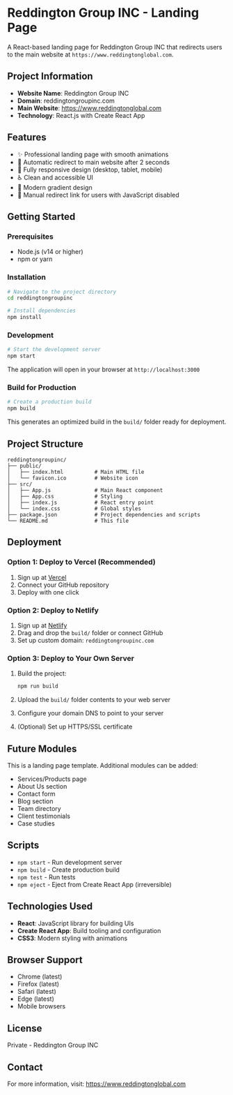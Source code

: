 # Reddington Group INC - Landing Page

A React-based landing page for Reddington Group INC that redirects users to the main website at `https://www.reddingtonglobal.com`.

## Project Information

- **Website Name**: Reddington Group INC
- **Domain**: reddingtongroupinc.com
- **Main Website**: https://www.reddingtonglobal.com
- **Technology**: React.js with Create React App

## Features

- ✨ Professional landing page with smooth animations
- 🔄 Automatic redirect to main website after 2 seconds
- 📱 Fully responsive design (desktop, tablet, mobile)
- ♿ Clean and accessible UI
- 🎨 Modern gradient design
- 🔗 Manual redirect link for users with JavaScript disabled

## Getting Started

### Prerequisites

- Node.js (v14 or higher)
- npm or yarn

### Installation

```bash
# Navigate to the project directory
cd reddingtongroupinc

# Install dependencies
npm install
```

### Development

```bash
# Start the development server
npm start
```

The application will open in your browser at `http://localhost:3000`

### Build for Production

```bash
# Create a production build
npm build
```

This generates an optimized build in the `build/` folder ready for deployment.

## Project Structure

```
reddingtongroupinc/
├── public/
│   ├── index.html          # Main HTML file
│   └── favicon.ico         # Website icon
├── src/
│   ├── App.js              # Main React component
│   ├── App.css             # Styling
│   ├── index.js            # React entry point
│   └── index.css           # Global styles
├── package.json            # Project dependencies and scripts
└── README.md               # This file
```

## Deployment

### Option 1: Deploy to Vercel (Recommended)

1. Sign up at [Vercel](https://vercel.com)
2. Connect your GitHub repository
3. Deploy with one click

### Option 2: Deploy to Netlify

1. Sign up at [Netlify](https://www.netlify.com)
2. Drag and drop the `build/` folder or connect GitHub
3. Set up custom domain: `reddingtongroupinc.com`

### Option 3: Deploy to Your Own Server

1. Build the project:
   ```bash
   npm run build
   ```

2. Upload the `build/` folder contents to your web server

3. Configure your domain DNS to point to your server

4. (Optional) Set up HTTPS/SSL certificate

## Future Modules

This is a landing page template. Additional modules can be added:

- Services/Products page
- About Us section
- Contact form
- Blog section
- Team directory
- Client testimonials
- Case studies

## Scripts

- `npm start` - Run development server
- `npm build` - Create production build
- `npm test` - Run tests
- `npm eject` - Eject from Create React App (irreversible)

## Technologies Used

- **React**: JavaScript library for building UIs
- **Create React App**: Build tooling and configuration
- **CSS3**: Modern styling with animations

## Browser Support

- Chrome (latest)
- Firefox (latest)
- Safari (latest)
- Edge (latest)
- Mobile browsers

## License

Private - Reddington Group INC

## Contact

For more information, visit: https://www.reddingtonglobal.com
